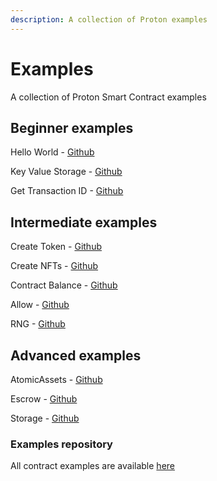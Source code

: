 ```yaml
---
description: A collection of Proton examples
---
```


# Examples

A collection of Proton Smart Contract examples

## Beginner examples

Hello World - [Github](https://github.com/ProtonProtocol/proton-ts-contracts/blob/main/examples/hello/hello.contract.ts)

Key Value Storage - [Github](https://github.com/ProtonProtocol/proton-ts-contracts/blob/main/examples/kv/kv.contract.ts)

Get Transaction ID - [Github](https://github.com/ProtonProtocol/proton-ts-contracts/blob/main/examples/txid/txid.contract.ts)


## Intermediate examples

Create Token - [Github](https://github.com/ProtonProtocol/proton-ts-contracts/blob/main/assembly/token/token.contract.ts)

Create NFTs - [Github](https://github.com/ProtonProtocol/proton-ts-contracts/blob/main/examples/createnft/createnft.contract.ts)

Contract Balance - [Github](https://github.com/ProtonProtocol/proton-ts-contracts/tree/main/assembly/balance)

Allow - [Github](https://github.com/ProtonProtocol/proton-ts-contracts/blob/main/assembly/allow/allow.contract.ts)

RNG - [Github](https://github.com/ProtonProtocol/proton-ts-contracts/blob/main/examples/rng/rng.contract.ts)

## Advanced examples

AtomicAssets - [Github](https://github.com/ProtonProtocol/proton-ts-contracts/blob/main/assembly/atomicassets/atomicassets.contract.ts)

Escrow - [Github](https://github.com/ProtonProtocol/proton-ts-contracts/blob/main/assembly/escrow/escrow.contract.ts)

Storage - [Github](https://github.com/ProtonProtocol/proton-ts-contracts/blob/main/assembly/store/store.ts)

### Examples repository

All contract examples are available [here](https://github.com/ProtonProtocol/proton-ts-contracts/tree/main/assembly)